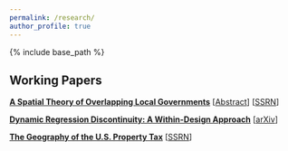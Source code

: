 ```yaml
---
permalink: /research/
author_profile: true
---
```


{% include base_path %}

## Working Papers

[**A Spatial Theory of Overlapping Local Governments**](/files/OverlappingGovernments_v3.pdf) [<a href="#/" onclick="visib('spatialtheory')">Abstract</a>] [[SSRN](https://papers.ssrn.com/sol3/papers.cfm?abstract_id=4808965)]

<div id="spatialtheory" style="display: none; text-align: justify; line-height: 1.2" ><small>

Local governments in the United States are vertically differentiated. A typical location is served by multiple overlapping jurisdictions that share property tax base and specialize in the provision of one or more local public goods. This paper evaluates the implications of such vertical differentiation for the equilibrium levels of government spending, property tax rates, and household welfare. I propose a spatial theory of overlapping jurisdictions in which residents collectively determine the local mix of expenditures and taxes. Because fiscal policy capitalizes into housing prices and all jurisdictions draw revenue from housing, the cost of raising expenditures in a location is implicitly shared with other coexisting jurisdictions. In equilibrium, this induces higher levels of government spending, higher property tax rates, and lower household welfare compared to scenarios in which jurisdictions are vertically coterminous or only horizontally differentiated.

</small><br><br/></div>
[**Dynamic Regression Discontinuity: A Within-Design Approach**](/files/DynDisc.pdf) [[arXiv](https://arxiv.org/abs/2307.14203)]

[**The Geography of the U.S. Property Tax**](/files/GeographyPropTax.pdf) [[SSRN](https://papers.ssrn.com/sol3/papers.cfm?abstract_id=4808970)]